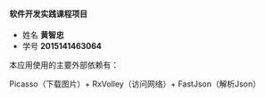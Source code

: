 #### 软件开发实践课程项目
*  姓名 **黄智忠**
*  学号 **2015141463064**



本应用使用的主要外部依赖有：

Picasso（下载图片）+ RxVolley（访问网络）+ FastJson（解析Json）
